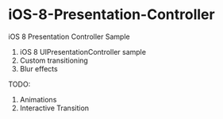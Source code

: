 # iOS-8-Presentation-Controller
iOS 8 Presentation Controller Sample

1. iOS 8 UIPresentationController sample
2. Custom transitioning
3. Blur effects

TODO: 
1. Animations
2. Interactive Transition
